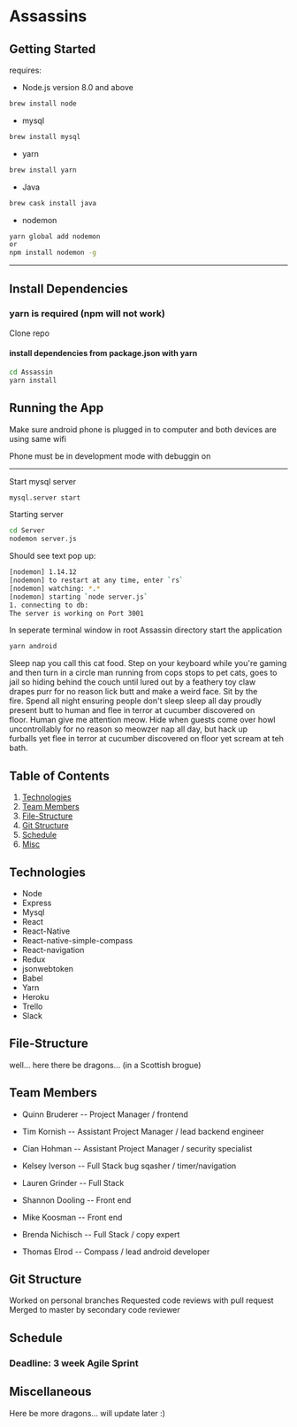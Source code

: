 # Assassins



## Getting Started

requires:
- Node.js version 8.0 and above
```bash
brew install node
```
- mysql
```bash
brew install mysql
```
- yarn
```bash
brew install yarn
```
- Java
```bash
brew cask install java
```
- nodemon
```bash
yarn global add nodemon
or
npm install nodemon -g
```
___

## Install Dependencies

### yarn is required (npm will not work)
Clone repo

#### install dependencies from package.json with yarn


```bash
cd Assassin
yarn install
```

## Running the App

Make sure android phone is plugged in to computer and both devices are using same wifi

Phone must be in development mode with debuggin on
___
 Start mysql server

 ```bash
 mysql.server start
 ```

 Starting server

```bash
cd Server
nodemon server.js
```
Should see text pop up:

```bash
[nodemon] 1.14.12
[nodemon] to restart at any time, enter `rs`
[nodemon] watching: *.*
[nodemon] starting `node server.js`
1. connecting to db:
The server is working on Port 3001
```

In seperate terminal window in root Assassin directory start the application

```bash
yarn android
```




Sleep nap you call this cat food. Step on your keyboard while you're gaming and then turn in a circle man running from cops stops to pet cats, goes to jail so hiding behind the couch until lured out by a feathery toy claw drapes purr for no reason lick butt and make a weird face. Sit by the fire. Spend all night ensuring people don't sleep sleep all day proudly present butt to human and flee in terror at cucumber discovered on floor. Human give me attention meow. Hide when guests come over howl uncontrollably for no reason so meowzer nap all day, but hack up furballs yet flee in terror at cucumber discovered on floor yet scream at teh bath. 

## Table of Contents
1. [Technologies](#Technologies)
2. [Team Members](#Team)
3. [File-Structure](#File-Structure)
4. [Git Structure](#Git)
5. [Schedule](#Schedule)
6. [Misc](#Misc)

## <a name="Technologies"></a>Technologies
- Node
- Express
- Mysql
- React
- React-Native
- React-native-simple-compass
- React-navigation
- Redux
- jsonwebtoken
- Babel
- Yarn
- Heroku
- Trello
- Slack

## <a name="File-Structure"></a>File-Structure
 well… here there be dragons… (in a Scottish brogue)

## <a name="Team"></a>Team Members
 - <p>Quinn Bruderer   --  Project Manager / frontend</p>
 - <p>Tim Kornish      -- Assistant Project Manager / lead backend engineer</p>
 - <p>Cian Hohman      --  Assistant Project Manager / security specialist</p>
 - <p>Kelsey Iverson   --  Full Stack bug sqasher / timer/navigation</p>
 - <p>Lauren Grinder   --  Full Stack</p>
 - <p>Shannon Dooling  --  Front end</p>
 - <p>Mike Koosman     --  Front end</p>
 - <p>Brenda Nichisch  --  Full Stack / copy expert</p>
 - <p>Thomas Elrod     --  Compass / lead android developer</p>

## <a name="Git"></a>Git Structure
Worked on personal branches
Requested code reviews with pull request
Merged to master by secondary code reviewer

## <a name="Schedule"></a>Schedule

### Deadline: 3 week Agile Sprint

## <a name="Misc"></a>Miscellaneous
Here be more dragons… will update later :)
